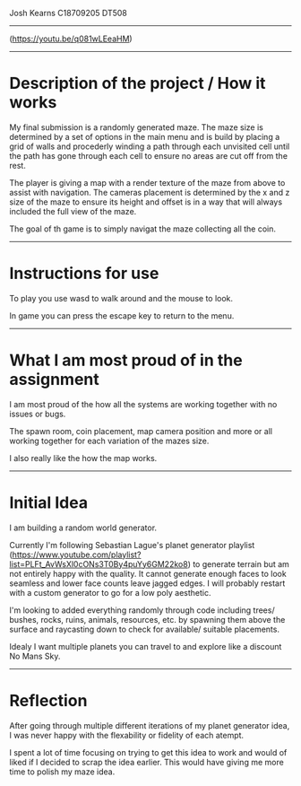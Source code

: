 Josh Kearns
C18709205
DT508

----------------------------------------------------------

(https://youtu.be/q081wLEeaHM)

----------------------------------------------------------

# Description of the project / How it works
My final submission is a randomly generated maze.
The maze size is determined by a set of options in the main menu and is build by placing a grid of walls and procederly winding a path through each unvisited cell until the path has gone through each cell to ensure no areas are cut off from the rest.

The player is giving a map with a render texture of the maze from above to assist with navigation. The cameras placement is determined by the x and z size of the maze to ensure its height and offset is in a way that will always included the full view of the maze.

The goal of th game is to simply navigat the maze collecting all the coin.

----------------------------------------------------------

# Instructions for use
To play you use wasd to walk around and the mouse to look.

In game you can press the escape key to return to the menu.

----------------------------------------------------------

# What I am most proud of in the assignment

I am most proud of the how all the systems are working together with no issues or bugs. 

The spawn room, coin placement, map camera position and more or all working together for each variation of the mazes size.

I also really like the how the map works.

----------------------------------------------------------

# Initial Idea

I am building a random world generator.

Currently I'm following Sebastian Lague's planet generator playlist (https://www.youtube.com/playlist?list=PLFt_AvWsXl0cONs3T0By4puYy6GM22ko8) to generate terrain but am not entirely happy with the quality. It cannot generate enough faces to look seamless and lower face counts leave jagged edges. I will probably restart with a custom generator to go for a low poly aesthetic.

I'm looking to added everything randomly through code including trees/ bushes, rocks, ruins, animals, resources, etc. by spawning them above the surface and raycasting down to check for available/ suitable placements.

Idealy I want multiple planets you can travel to and explore like a discount No Mans Sky.

----------------------------------------------------------

# Reflection
After going through multiple different iterations of my planet generator idea, I was never happy with the flexability or fidelity of each atempt.

I spent a lot of time focusing on trying to get this idea to work and would of liked if I decided to scrap the idea earlier. This would have giving me more time to polish my maze idea.
